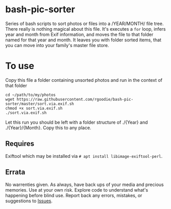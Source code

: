 # bash-pic-sorter
Series of bash scripts to sort photos or files into a /YEAR/MONTH/ file tree. There really is nothing magical about this file. It's executes a `for` loop, infers year and month from Exif information, and moves the file to that folder named for that year and month. It leaves you with folder sorted items, that you can move into your family's master file store. 

# To use
Copy this file a folder containing unsorted photos and run in the context of that folder
```
cd ~/path/to/my/photos
wget https://raw.githubusercontent.com/rgoodie/bash-pic-sorter/master/sort.via.exif.sh
chmod +x sort.via.exif.sh
./sort.via.exif.sh
```

Let this run you should be left with a folder structure of ./{Year} and ./{Year}/{Month}. Copy this to any place. 

Requires
-
Exiftool which may be installed via `# apt install libimage-exiftool-perl`.


Errata
-
No warrenties given. As always, have back ups of your media and precious memories. Use at your own risk. Explore code to understand what's happening before blind use. Report back any errors, mistakes, or suggestions to [Issues](https://github.com/rgoodie/bash-pic-sorter/issues). 
